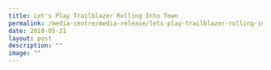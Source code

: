 ```yaml
---
title: Let's Play Trailblazer Rolling Into Town
permalink: /media-centre/media-release/lets-play-trailblazer-rolling-into-town/
date: 2010-05-21
layout: post
description: ""
image: ""
---
```

